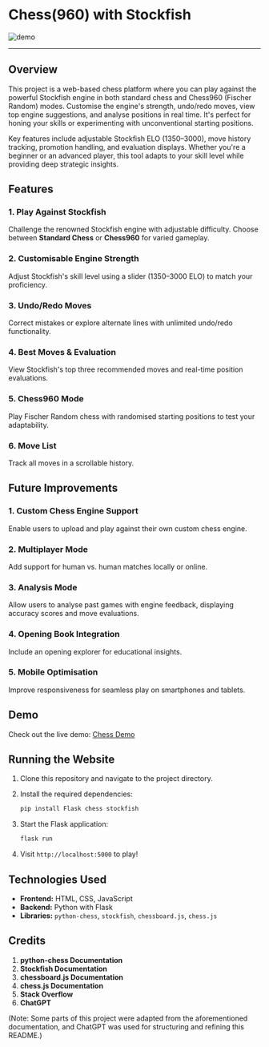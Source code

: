 # Chess(960) with Stockfish

![demo](https://cloud-3i8kiyekj-hack-club-bot.vercel.app/0demo.png)

---

## Overview

This project is a web-based chess platform where you can play against the powerful Stockfish engine in both standard chess and Chess960 (Fischer Random) modes. Customise the engine's strength, undo/redo moves, view top engine suggestions, and analyse positions in real time. It's perfect for honing your skills or experimenting with unconventional starting positions.

Key features include adjustable Stockfish ELO (1350–3000), move history tracking, promotion handling, and evaluation displays. Whether you're a beginner or an advanced player, this tool adapts to your skill level while providing deep strategic insights.

## Features

### 1. **Play Against Stockfish**
Challenge the renowned Stockfish engine with adjustable difficulty. Choose between **Standard Chess** or **Chess960** for varied gameplay.

### 2. **Customisable Engine Strength**
Adjust Stockfish's skill level using a slider (1350–3000 ELO) to match your proficiency.

### 3. **Undo/Redo Moves**
Correct mistakes or explore alternate lines with unlimited undo/redo functionality.

### 4. **Best Moves & Evaluation**
View Stockfish's top three recommended moves and real-time position evaluations.

### 5. **Chess960 Mode**
Play Fischer Random chess with randomised starting positions to test your adaptability.

### 6. **Move List**
Track all moves in a scrollable history.

## Future Improvements

### 1. **Custom Chess Engine Support**
Enable users to upload and play against their own custom chess engine.

### 2. **Multiplayer Mode**
Add support for human vs. human matches locally or online.

### 3. **Analysis Mode**
Allow users to analyse past games with engine feedback, displaying accuracy scores and move evaluations.

### 4. **Opening Book Integration**
Include an opening explorer for educational insights.

### 5. **Mobile Optimisation**
Improve responsiveness for seamless play on smartphones and tablets.

## Demo

Check out the live demo: [Chess Demo](https://chess.mengshin.dev)

## Running the Website

1. Clone this repository and navigate to the project directory.

2. Install the required dependencies:
   ```bash
   pip install Flask chess stockfish
   ```

3. Start the Flask application:
   ```bash
   flask run
   ```

4. Visit `http://localhost:5000` to play!

## Technologies Used

- **Frontend:** HTML, CSS, JavaScript
- **Backend:** Python with Flask
- **Libraries:** `python-chess`, `stockfish`, `chessboard.js`, `chess.js`

## Credits

1. **python-chess Documentation**
2. **Stockfish Documentation**
3. **chessboard.js Documentation**
4. **chess.js Documentation**
5. **Stack Overflow**
6. **ChatGPT**

(Note: Some parts of this project were adapted from the aforementioned documentation, and ChatGPT was used for structuring and refining this README.)
